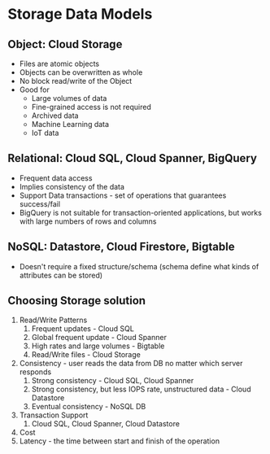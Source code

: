 # Storage Data Models

## Object: Cloud Storage

* Files are atomic objects
* Objects can be overwritten as whole
* No block read/write of the Object
* Good for
  * Large volumes of data
  * Fine-grained access is not required
  * Archived data
  * Machine Learning data
  * IoT data

## Relational: Cloud SQL, Cloud Spanner, BigQuery

* Frequent data access
* Implies consistency of the data
* Support Data transactions - set of operations that guarantees success/fail
* BigQuery is not suitable for transaction-oriented applications, but works with large numbers of rows and columns

## NoSQL: Datastore, Cloud Firestore, Bigtable

* Doesn't require a fixed structure/schema (schema define what kinds of attributes can be stored)

## Choosing Storage solution

1. Read/Write Patterns
   1. Frequent updates - Cloud SQL
   2. Global frequent update - Cloud Spanner
   3. High rates and large volumes - Bigtable
   4. Read/Write files - Cloud Storage
2. Consistency - user reads the data from DB no matter which server responds
   1. Strong consistency - Cloud SQL, Cloud Spanner
   2. Strong consistency, but less IOPS rate, unstructured data - Cloud Datastore
   3. Eventual consistency - NoSQL DB
3. Transaction Support
   1. Cloud SQL, Cloud Spanner, Cloud Datastore
4. Cost
5. Latency - the time between start and finish of the operation
